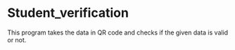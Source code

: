 # Student_verification
This program takes the data in QR code and checks if the given data is valid or not.
